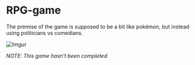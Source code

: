 # RPG-game
The premise of the game is supposed to be a bit like pokémon, but instead using politicians vs comedians. 

![Imgur](https://i.imgur.com/ysFKfjJ.png)

*NOTE: This game hasn't been completed*
